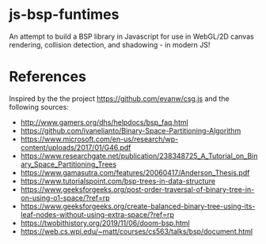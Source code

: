 # js-bsp-funtimes
An attempt to build a BSP library in Javascript for use in WebGL/2D canvas rendering, collision detection, and shadowing - in modern JS!

# References
Inspired by the the project https://github.com/evanw/csg.js and the following sources:
* http://www.gamers.org/dhs/helpdocs/bsp_faq.html
* https://github.com/ivanelianto/Binary-Space-Partitioning-Algorithm
* https://www.microsoft.com/en-us/research/wp-content/uploads/2017/01/G46.pdf
* https://www.researchgate.net/publication/238348725_A_Tutorial_on_Binary_Space_Partitioning_Trees
* https://www.gamasutra.com/features/20060417/Anderson_Thesis.pdf
* https://www.tutorialspoint.com/bsp-trees-in-data-structure
* https://www.geeksforgeeks.org/post-order-traversal-of-binary-tree-in-on-using-o1-space/?ref=rp
* https://www.geeksforgeeks.org/create-balanced-binary-tree-using-its-leaf-nodes-without-using-extra-space/?ref=rp
* https://twobithistory.org/2019/11/06/doom-bsp.html
* https://web.cs.wpi.edu/~matt/courses/cs563/talks/bsp/document.html